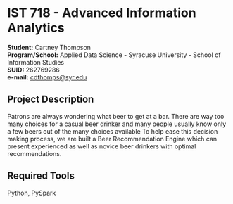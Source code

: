 # IST 718 - Advanced Information Analytics
**Student:** Cartney Thompson <br />
**Program/School:** Applied Data Science - Syracuse University - School of Information Studies <br />
**SUID:** 262769286 <br />
**e-mail:** cdthomps@syr.edu

## Project Description
Patrons are always wondering what beer to get at a bar. There are way too many choices for a casual beer drinker and many people usually know only a few beers out of the many choices available  To help ease this decision making process, we are built a Beer Recommendation Engine which can present experienced as well as novice beer drinkers with optimal recommendations.

## Required Tools
Python, PySpark
